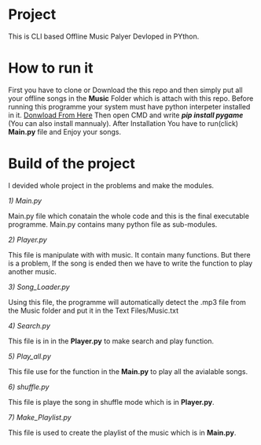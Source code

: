 # Project
This is CLI based Offline Music Palyer Devloped in PYthon.

# How to run it
First you have to clone or Download the this repo and then simply put all your offline songs in the **Music** Folder which is attach with this repo.
Before running this programme your system must have python interpeter installed in it. [Donwload From Here](https://www.python.org/downloads/)
Then open CMD and write ***pip install pygame*** (You can also install mannualy). 
After Installation You have to run(click) **Main.py** file and Enjoy your songs.

# Build of the project
I devided whole project in the problems and make the modules.

*1) Main.py*

Main.py file which conatain the whole code and this is the final executable programme.
Main.py contains many python file as sub-modules.

*2) Player.py*

This file is manipulate with with music. It contain many functions.
But there is a problem, If the song is ended then we have to write the function to play another music.

*3) Song_Loader.py*

Using this file, the programme will automatically detect the .mp3 file from the Music folder and put it in the Text Files/Music.txt

*4) Search.py*

This file is in in the **Player.py** to make search and play function.

*5) Play_all.py*

This file use for the function in the **Main.py** to play all the avialable songs.

*6) shuffle.py*

This file is playe the song in shuffle mode which is in **Player.py**.

*7) Make_Playlist.py*

This file is used to create the playlist of the music which is in **Main.py**.
